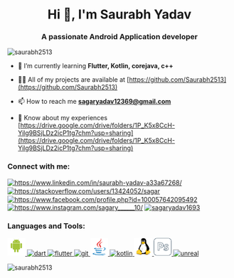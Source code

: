<h1 align="center">Hi 👋, I'm Saurabh Yadav</h1>
<h3 align="center">A passionate Android Application developer</h3>

<p align="left"> <img src="https://komarev.com/ghpvc/?username=saurabh2513&label=Profile%20views&color=0e75b6&style=flat" alt="saurabh2513" /> </p>

- 🌱 I’m currently learning **Flutter, Kotlin, corejava, c++**

- 👨‍💻 All of my projects are available at [https://github.com/Saurabh2513](https://github.com/Saurabh2513)

- 📫 How to reach me **sagaryadav12369@gmail.com**

- 📄 Know about my experiences [https://drive.google.com/drive/folders/1P_K5x8CcH-Yilg9BSjLDz2icP1tg7chm?usp=sharing](https://drive.google.com/drive/folders/1P_K5x8CcH-Yilg9BSjLDz2icP1tg7chm?usp=sharing)

<h3 align="left">Connect with me:</h3>
<p align="left">
<a href="https://linkedin.com/in/https://www.linkedin.com/in/saurabh-yadav-a33a67268/" target="blank"><img align="center" src="https://raw.githubusercontent.com/rahuldkjain/github-profile-readme-generator/master/src/images/icons/Social/linked-in-alt.svg" alt="https://www.linkedin.com/in/saurabh-yadav-a33a67268/" height="30" width="40" /></a>
<a href="https://stackoverflow.com/users/https://stackoverflow.com/users/13424052/sagar" target="blank"><img align="center" src="https://raw.githubusercontent.com/rahuldkjain/github-profile-readme-generator/master/src/images/icons/Social/stack-overflow.svg" alt="https://stackoverflow.com/users/13424052/sagar" height="30" width="40" /></a>
<a href="https://fb.com/https://www.facebook.com/profile.php?id=100057642095492" target="blank"><img align="center" src="https://raw.githubusercontent.com/rahuldkjain/github-profile-readme-generator/master/src/images/icons/Social/facebook.svg" alt="https://www.facebook.com/profile.php?id=100057642095492" height="30" width="40" /></a>
<a href="https://instagram.com/https://www.instagram.com/sagary______10/" target="blank"><img align="center" src="https://raw.githubusercontent.com/rahuldkjain/github-profile-readme-generator/master/src/images/icons/Social/instagram.svg" alt="https://www.instagram.com/sagary______10/" height="30" width="40" /></a>
<a href="https://discord.gg/sagaryadav1693" target="blank"><img align="center" src="https://raw.githubusercontent.com/rahuldkjain/github-profile-readme-generator/master/src/images/icons/Social/discord.svg" alt="sagaryadav1693" height="30" width="40" /></a>
</p>

<h3 align="left">Languages and Tools:</h3>
<p align="left"> <a href="https://developer.android.com" target="_blank" rel="noreferrer"> <img src="https://raw.githubusercontent.com/devicons/devicon/master/icons/android/android-original-wordmark.svg" alt="android" width="40" height="40"/> </a> <a href="https://dart.dev" target="_blank" rel="noreferrer"> <img src="https://www.vectorlogo.zone/logos/dartlang/dartlang-icon.svg" alt="dart" width="40" height="40"/> </a> <a href="https://flutter.dev" target="_blank" rel="noreferrer"> <img src="https://www.vectorlogo.zone/logos/flutterio/flutterio-icon.svg" alt="flutter" width="40" height="40"/> </a> <a href="https://git-scm.com/" target="_blank" rel="noreferrer"> <img src="https://www.vectorlogo.zone/logos/git-scm/git-scm-icon.svg" alt="git" width="40" height="40"/> </a> <a href="https://www.java.com" target="_blank" rel="noreferrer"> <img src="https://raw.githubusercontent.com/devicons/devicon/master/icons/java/java-original.svg" alt="java" width="40" height="40"/> </a> <a href="https://kotlinlang.org" target="_blank" rel="noreferrer"> <img src="https://www.vectorlogo.zone/logos/kotlinlang/kotlinlang-icon.svg" alt="kotlin" width="40" height="40"/> </a> <a href="https://www.linux.org/" target="_blank" rel="noreferrer"> <img src="https://raw.githubusercontent.com/devicons/devicon/master/icons/linux/linux-original.svg" alt="linux" width="40" height="40"/> </a> <a href="https://www.photoshop.com/en" target="_blank" rel="noreferrer"> <img src="https://raw.githubusercontent.com/devicons/devicon/master/icons/photoshop/photoshop-line.svg" alt="photoshop" width="40" height="40"/> </a> <a href="https://unrealengine.com/" target="_blank" rel="noreferrer"> <img src="https://raw.githubusercontent.com/kenangundogan/fontisto/036b7eca71aab1bef8e6a0518f7329f13ed62f6b/icons/svg/brand/unreal-engine.svg" alt="unreal" width="40" height="40"/> </a> </p>

<p><img align="center" src="https://github-readme-stats.vercel.app/api/top-langs?username=saurabh2513&show_icons=true&locale=en&layout=compact" alt="saurabh2513" /></p>
